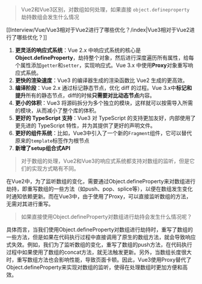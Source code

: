 > Vue2和Vue3区别，对数组如何处理，如果直接 `object.defineproperty` 劫持数组会发生什么情况

[[Interview/Vue/Vue3相对于Vue2进行了哪些优化？/index|Vue3相对于Vue2进行了哪些优化？]]

1. **更灵活的响应式系统**：Vue 2.x 中响应式系统的核心是**Object.defineProperty**，劫持整个对象，然后进行深度遍历所有属性，给每个属性添加`getter`和`setter`，实现响应式。Vue 3.x 中使用**Proxy**对象重写响应式系统。
2. **更快的渲染速度**：Vue3 的编译器生成的渲染函数比 Vue2 生成的更高效。
3. **编译阶段**：Vue 2.x 通过标记静态节点，优化 diff 的过程。Vue 3.x中**标记和提升**所有的静态节点，diff的时候**只需要对比动态节点**内容。
4. **更小的体积**：Vue3 将源码拆分为多个独立的模块，这样就可以按需导入所需的模块，从而减小了整个库的体积。
5. **更好的 TypeScript 支持**：Vue3 对 TypeScript 的支持更加友好，内部使用了更先进的 TypeScript 特性，并为其提供了更好的声明文件。
6. **更好的组件系统**：比如，Vue3中引入了一个新的`Fragment`组件，它可以替代原来的`template`标签作为根节点
7. **新增了setup组合式API**

> 对于数组的处理，Vue2和Vue3的响应式系统都支持对数组的监听，但是它们的实现方式略有不同。

在Vue2中，为了监听数组的变化，需要通过Object.defineProperty来对数组进行劫持，即重写数组的一些方法（如push、pop、splice等），以便在数组发生变化时通知依赖更新。而在Vue3中，由于使用了Proxy，可以直接监听数组的方法，无需对其进行重写。

> 如果直接使用Object.defineProperty对数组进行劫持会发生什么情况呢？

具体而言，当我们使用Object.defineProperty对数组进行劫持时，重写了数组的一些方法，但是如果在代码执行过程中直接调用了原生的数组方法，就会导致响应式失效。例如，我们为了监听数组的变化，重写了数组的push方法，在代码执行过程中如果使用了数组的concat方法，就无法触发更新。另外，当数组长度很大时，重写数组方法也会影响性能，导致页面卡顿。因此，Vue3使用Proxy替代了Object.defineProperty来实现对数组的监听，使得在处理数组时更加方便和高效。